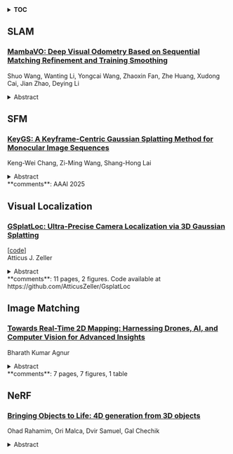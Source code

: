 <details>
  <summary><b>TOC</b></summary>
  <ol>
    <li><a href=#slam>SLAM</a></li>
      <ul>
        <li><a href=#MambaVO:-Deep-Visual-Odometry-Based-on-Sequential-Matching-Refinement-and-Training-Smoothing>MambaVO: Deep Visual Odometry Based on Sequential Matching Refinement and Training Smoothing</a></li>
      </ul>
    </li>
    <li><a href=#sfm>SFM</a></li>
      <ul>
        <li><a href=#KeyGS:-A-Keyframe-Centric-Gaussian-Splatting-Method-for-Monocular-Image-Sequences>KeyGS: A Keyframe-Centric Gaussian Splatting Method for Monocular Image Sequences</a></li>
      </ul>
    </li>
    <li><a href=#visual-localization>Visual Localization</a></li>
      <ul>
        <li><a href=#GSplatLoc:-Ultra-Precise-Camera-Localization-via-3D-Gaussian-Splatting>GSplatLoc: Ultra-Precise Camera Localization via 3D Gaussian Splatting</a></li>
      </ul>
    </li>
    <li><a href=#image-matching>Image Matching</a></li>
      <ul>
        <li><a href=#Towards-Real-Time-2D-Mapping:-Harnessing-Drones,-AI,-and-Computer-Vision-for-Advanced-Insights>Towards Real-Time 2D Mapping: Harnessing Drones, AI, and Computer Vision for Advanced Insights</a></li>
      </ul>
    </li>
    <li><a href=#nerf>NeRF</a></li>
      <ul>
        <li><a href=#Bringing-Objects-to-Life:-4D-generation-from-3D-objects>Bringing Objects to Life: 4D generation from 3D objects</a></li>
      </ul>
    </li>
  </ol>
</details>

## SLAM  

### [MambaVO: Deep Visual Odometry Based on Sequential Matching Refinement and Training Smoothing](http://arxiv.org/abs/2412.20082)  
Shuo Wang, Wanting Li, Yongcai Wang, Zhaoxin Fan, Zhe Huang, Xudong Cai, Jian Zhao, Deying Li  
<details>  
  <summary>Abstract</summary>  
  <ol>  
    Deep visual odometry has demonstrated great advancements by learning-to-optimize technology. This approach heavily relies on the visual matching across frames. However, ambiguous matching in challenging scenarios leads to significant errors in geometric modeling and bundle adjustment optimization, which undermines the accuracy and robustness of pose estimation. To address this challenge, this paper proposes MambaVO, which conducts robust initialization, Mamba-based sequential matching refinement, and smoothed training to enhance the matching quality and improve the pose estimation in deep visual odometry. Specifically, when a new frame is received, it is matched with the closest keyframe in the maintained Point-Frame Graph (PFG) via the semi-dense based Geometric Initialization Module (GIM). Then the initialized PFG is processed by a proposed Geometric Mamba Module (GMM), which exploits the matching features to refine the overall inter-frame pixel-to-pixel matching. The refined PFG is finally processed by deep BA to optimize the poses and the map. To deal with the gradient variance, a Trending-Aware Penalty (TAP) is proposed to smooth training by balancing the pose loss and the matching loss to enhance convergence and stability. A loop closure module is finally applied to enable MambaVO++. On public benchmarks, MambaVO and MambaVO++ demonstrate SOTA accuracy performance, while ensuring real-time running performance with low GPU memory requirement. Codes will be publicly available.  
  </ol>  
</details>  
  
  



## SFM  

### [KeyGS: A Keyframe-Centric Gaussian Splatting Method for Monocular Image Sequences](http://arxiv.org/abs/2412.20767)  
Keng-Wei Chang, Zi-Ming Wang, Shang-Hong Lai  
<details>  
  <summary>Abstract</summary>  
  <ol>  
    Reconstructing high-quality 3D models from sparse 2D images has garnered significant attention in computer vision. Recently, 3D Gaussian Splatting (3DGS) has gained prominence due to its explicit representation with efficient training speed and real-time rendering capabilities. However, existing methods still heavily depend on accurate camera poses for reconstruction. Although some recent approaches attempt to train 3DGS models without the Structure-from-Motion (SfM) preprocessing from monocular video datasets, these methods suffer from prolonged training times, making them impractical for many applications.   In this paper, we present an efficient framework that operates without any depth or matching model. Our approach initially uses SfM to quickly obtain rough camera poses within seconds, and then refines these poses by leveraging the dense representation in 3DGS. This framework effectively addresses the issue of long training times. Additionally, we integrate the densification process with joint refinement and propose a coarse-to-fine frequency-aware densification to reconstruct different levels of details. This approach prevents camera pose estimation from being trapped in local minima or drifting due to high-frequency signals. Our method significantly reduces training time from hours to minutes while achieving more accurate novel view synthesis and camera pose estimation compared to previous methods.  
  </ol>  
</details>  
**comments**: AAAI 2025  
  
  



## Visual Localization  

### [GSplatLoc: Ultra-Precise Camera Localization via 3D Gaussian Splatting](http://arxiv.org/abs/2412.20056)  
[[code](https://github.com/atticuszeller/gsplatloc)]  
Atticus J. Zeller  
<details>  
  <summary>Abstract</summary>  
  <ol>  
    We present GSplatLoc, a camera localization method that leverages the differentiable rendering capabilities of 3D Gaussian splatting for ultra-precise pose estimation. By formulating pose estimation as a gradient-based optimization problem that minimizes discrepancies between rendered depth maps from a pre-existing 3D Gaussian scene and observed depth images, GSplatLoc achieves translational errors within 0.01 cm and near-zero rotational errors on the Replica dataset - significantly outperforming existing methods. Evaluations on the Replica and TUM RGB-D datasets demonstrate the method's robustness in challenging indoor environments with complex camera motions. GSplatLoc sets a new benchmark for localization in dense mapping, with important implications for applications requiring accurate real-time localization, such as robotics and augmented reality.  
  </ol>  
</details>  
**comments**: 11 pages, 2 figures. Code available at
  https://github.com/AtticusZeller/GsplatLoc  
  
  



## Image Matching  

### [Towards Real-Time 2D Mapping: Harnessing Drones, AI, and Computer Vision for Advanced Insights](http://arxiv.org/abs/2412.20210)  
Bharath Kumar Agnur  
<details>  
  <summary>Abstract</summary>  
  <ol>  
    Real-time 2D mapping is a vital tool in aerospace and defense, where accurate and timely geographic data is essential for operations like surveillance, reconnaissance, and target tracking. This project introduces a cutting-edge mapping system that integrates drone imagery with machine learning and computer vision to address challenges in processing speed, accuracy, and adaptability to diverse terrains. By automating feature detection, image matching, and stitching, the system generates seamless, high-resolution maps with minimal delay, providing strategic advantages in defense operations.   Implemented in Python, the system leverages OpenCV for image processing, NumPy for efficient computations, and Concurrent.futures for parallel processing. ORB (Oriented FAST and Rotated BRIEF) handles feature detection, while FLANN (Fast Library for Approximate Nearest Neighbors) ensures precise keypoint matching. Homography transformations align overlapping images, creating distortion-free maps in real time. This automated approach eliminates manual intervention, enabling live updates critical in dynamic environments. Designed for adaptability, the system performs well under varying light conditions and rugged terrains, making it highly effective in aerospace and defense scenarios. Testing demonstrates significant improvements in speed and accuracy compared to traditional methods, enhancing situational awareness and decision-making. This scalable solution leverages advanced technologies to deliver reliable, actionable data for mission-critical operations.  
  </ol>  
</details>  
**comments**: 7 pages, 7 figures, 1 table  
  
  



## NeRF  

### [Bringing Objects to Life: 4D generation from 3D objects](http://arxiv.org/abs/2412.20422)  
Ohad Rahamim, Ori Malca, Dvir Samuel, Gal Chechik  
<details>  
  <summary>Abstract</summary>  
  <ol>  
    Recent advancements in generative modeling now enable the creation of 4D content (moving 3D objects) controlled with text prompts. 4D generation has large potential in applications like virtual worlds, media, and gaming, but existing methods provide limited control over the appearance and geometry of generated content. In this work, we introduce a method for animating user-provided 3D objects by conditioning on textual prompts to guide 4D generation, enabling custom animations while maintaining the identity of the original object. We first convert a 3D mesh into a ``static" 4D Neural Radiance Field (NeRF) that preserves the visual attributes of the input object. Then, we animate the object using an Image-to-Video diffusion model driven by text. To improve motion realism, we introduce an incremental viewpoint selection protocol for sampling perspectives to promote lifelike movement and a masked Score Distillation Sampling (SDS) loss, which leverages attention maps to focus optimization on relevant regions. We evaluate our model in terms of temporal coherence, prompt adherence, and visual fidelity and find that our method outperforms baselines that are based on other approaches, achieving up to threefold improvements in identity preservation measured using LPIPS scores, and effectively balancing visual quality with dynamic content.  
  </ol>  
</details>  
  
  



